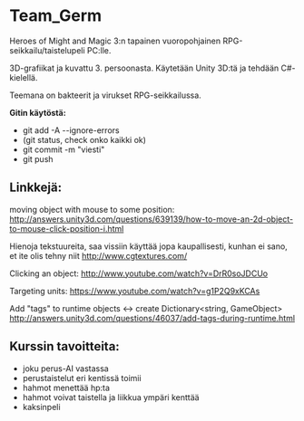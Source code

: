 <h1>Team_Germ</h1>

Heroes of Might and Magic 3:n tapainen vuoropohjainen RPG-seikkailu/taistelupeli PC:lle.

3D-grafiikat ja kuvattu 3. persoonasta. Käytetään Unity 3D:tä ja tehdään C#-kielellä.

Teemana on bakteerit ja virukset RPG-seikkailussa.


<b>Gitin käytöstä:</b>

* git add -A --ignore-errors
* (git status, check onko kaikki ok)
* git commit -m "viesti"
* git push


<h2>Linkkejä:</h2>

moving object with mouse to some position:
http://answers.unity3d.com/questions/639139/how-to-move-an-2d-object-to-mouse-click-position-i.html


Hienoja tekstuureita, saa vissiin käyttää jopa kaupallisesti, kunhan ei sano, et ite olis tehny niit
http://www.cgtextures.com/

Clicking an object:
http://www.youtube.com/watch?v=DrR0soJDCUo

Targeting units:
https://www.youtube.com/watch?v=g1P2Q9xKCAs

Add "tags" to runtime objects <-> create Dictionary<string, GameObject>
http://answers.unity3d.com/questions/46037/add-tags-during-runtime.html

<h2>Kurssin tavoitteita:</h2>

- joku perus-AI vastassa
- perustaistelut eri kentissä toimii
- hahmot menettää hp:ta
- hahmot voivat taistella ja liikkua ympäri kenttää
- kaksinpeli





